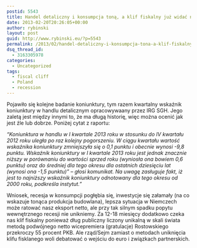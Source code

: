 ```yaml
---
postid: 5543
title: Handel detaliczny i konsumpcja toną, a klif fiskalny już widać na horyzoncie
date: 2013-02-20T20:26:05+00:00
author: rybinski
layout: post
guid: http://www.rybinski.eu/?p=5543
permalink: /2013/02/handel-detaliczny-i-konsumpcja-tona-a-klif-fiskalny-juz-widac-na-horyzoncie/
dsq_thread_id:
  - 3163305978
categories:
  - Uncategorized
tags:
  - fiscal cliff
  - Poland
  - recession
---
```

Pojawiło się kolejne badanie koniunktury, tym razem kwartalny wskaźnik koniunktury w handlu detalicznym opracowywaany przez IRG SGH. Jego zaletą jest między innymi to, że ma długą historię, więc można ocenić jak jest źle lub dobrze. Poniżej cytat z raportu:

_“Koniunktura w handlu w I kwartale 2013 roku w stosunku do IV kwartału 2012 roku uległa po raz kolejny pogorszeniu. W ciągu kwartału wartość wskaźnika koniunktury zmniejszyła się o 0,1 punktu i obecnie wynosi -9,8 punktu. Wskaźnik koniunktury w I kwartale 2013 roku jest jednak znacznie niższy w porównaniu do wartości sprzed roku (wyniosła ona bowiem 0,6 punktu) oraz do średniej dla tego okresu dla ostatnich dziesięciu lat (wynosi ona -1,5 punktu)” – głosi komunikat. Na uwagę zasługuje fakt, iż jest to najniższy wskaźnik koniunktury odnotowany dla tego okresu od 2000 roku, podkreśla instytut.”_

Wniosek, recesja w konsumpcji pogłębia się, inwestycje się załamały (na co wskazuje tonąca produkcja budowlana), lepsza sytuacja w Niemczech może ratować nasz eksport netto, ale przy tak silnym spadku popytu wewnętrznego recesji nie unikniemy. Za 12-18 miesięcy dodatkowo czeka nas klif fiskalny ponieważ dług publiczny liczony unikalną w skali świata metodą podwójnego netto wicepremiera (gratulacje) Rostowskiego przekroczy 55 procent PKB. Ale rząd/Sejm zamiast o metodach uniknięcia klifu fisklanego woli debatować o wejściu do euro i związkach partnerskich.
